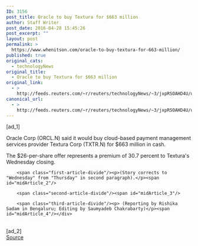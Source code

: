 ```yaml
---
ID: 3156
post_title: Oracle to buy Textura for $663 million
author: Staff Writer
post_date: 2016-04-28 15:45:26
post_excerpt: ""
layout: post
permalink: >
  https://www.whenitson.com/oracle-to-buy-textura-for-663-million/
published: true
original_cats:
  - technologyNews
original_title:
  - Oracle to buy Textura for $663 million
original_link:
  - >
    http://feeds.reuters.com/~r/reuters/technologyNews/~3/jxpRSOAHD4U/us-oracle-m-a-textura-idUSKCN0XP1QT
canonical_url:
  - >
    http://feeds.reuters.com/~r/reuters/technologyNews/~3/jxpRSOAHD4U/us-oracle-m-a-textura-idUSKCN0XP1QT
---
```

 [ad_1]
<br><div id="articleText">
<span id="midArticle_start"/>

<span class="focusParagraph" readability="3"><p><span class="articleLocatio&lt;/span&gt;n">Oracle Corp (<span id="symbol_ORCL.N_0">ORCL.N</span>) said it would buy cloud-based payment management services provider Textura Corp (<span id="symbol_TXTR.N_1">TXTR.N</span>) for $663 million in cash.</span></p></span><span id="midArticle_0"/><p>The $26-per-share offer represents a premium of 30.7 percent to Textura's Wednesday closing.</p><span id="midArticle_1"/>
        
        <span class="first-article-divide"/><p>(Story corrects to "Wednesday" from "Thursday" in second paragraph).</p><span id="midArticle_2"/>
        
        <span class="second-article-divide"/><span id="midArticle_3"/>
        
        <span class="third-article-divide"/><p> (Reporting by Rishika Sadam in Bengaluru; Editing by Saumyadeb Chakrabarty)</p><span id="midArticle_4"/></div>
<br>[ad_2]
<br><a href="http://feeds.reuters.com/~r/reuters/technologyNews/~3/jxpRSOAHD4U/us-oracle-m-a-textura-idUSKCN0XP1QT">Source </a>